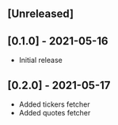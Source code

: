 ## [Unreleased]

## [0.1.0] - 2021-05-16

- Initial release

## [0.2.0] - 2021-05-17

- Added tickers fetcher
- Added quotes fetcher

